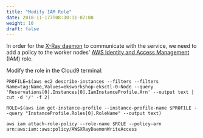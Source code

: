```yaml
---
title: "Modify IAM Role"
date: 2018-11-177T08:30:11-07:00
weight: 10
draft: false
---
```


In order for the [X-Ray daemon](https://docs.aws.amazon.com/xray/latest/devguide/xray-daemon.html) to communicate with the service, we need to add a policy to the worker nodes' [AWS Identity and Access Management](https://aws.amazon.com/iam/) (IAM) role.

Modify the role in the Cloud9 terminal:

```
PROFILE=$(aws ec2 describe-instances --filters --filters Name=tag:Name,Values=eksworkshop-eksctl-0-Node --query 'Reservations[0].Instances[0].IamInstanceProfile.Arn' --output text | cut -d '/' -f 2)

ROLE=$(aws iam get-instance-profile --instance-profile-name $PROFILE --query "InstanceProfile.Roles[0].RoleName" --output text)

aws iam attach-role-policy --role-name $ROLE --policy-arn arn:aws:iam::aws:policy/AWSXRayDaemonWriteAccess
```
